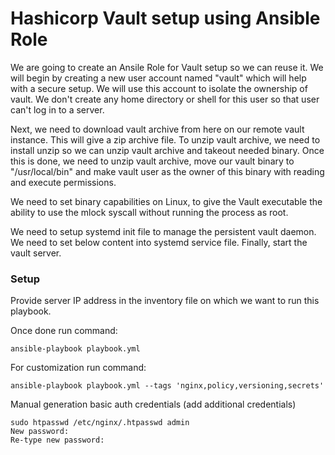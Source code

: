 # Hashicorp Vault setup using Ansible Role

We are going to create an Ansile Role for Vault setup so we can reuse it. We will begin by creating a new user account named "vault" which will help with a secure setup. We will use this account to isolate the ownership of vault. We don't create any home directory or shell for this user so that user can't log in to a server.

Next, we need to download vault archive from here on our remote vault instance. This will give a zip archive file. To unzip vault archive, we need to install unzip so we can unzip vault archive and takeout needed binary. Once this is done, we need to unzip vault archive, move our vault binary to "/usr/local/bin" and make vault user as the owner of this binary with reading and execute permissions.

We need to set binary capabilities on Linux, to give the Vault executable the ability to use the mlock syscall without running the process as root.

We need to setup systemd init file to manage the persistent vault daemon. We need to set below content into systemd service file. Finally, start the vault server.

### Setup

Provide server IP address in the inventory file on which we want to run this playbook. 

Once done run command:
```
ansible-playbook playbook.yml
```

For customization run command:
```
ansible-playbook playbook.yml --tags 'nginx,policy,versioning,secrets'
```

Manual generation basic auth credentials (add additional credentials)
```
sudo htpasswd /etc/nginx/.htpasswd admin
New password:
Re-type new password:
```